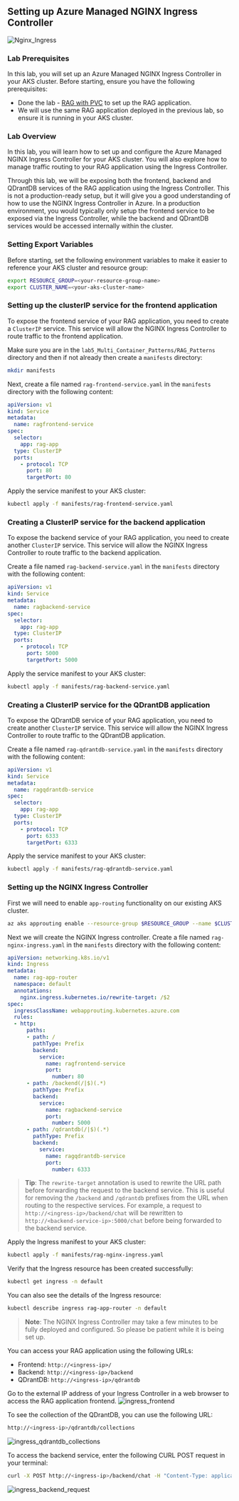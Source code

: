 ## Setting up Azure Managed NGINX Ingress Controller

![Nginx_Ingress](./Assets/Nginx_Ingress.png)

### Lab Prerequisites
In this lab, you will set up an Azure Managed NGINX Ingress Controller in your AKS cluster. Before starting, ensure you have the following prerequisites:
- Done the lab -  [RAG with PVC](./RAG_with_PVC.md) to set up the RAG application.
- We will use the same RAG application deployed in the previous lab, so ensure it is running in your AKS cluster.

### Lab Overview
In this lab, you will learn how to set up and configure the Azure Managed NGINX Ingress Controller for your AKS cluster. You will also explore how to manage traffic routing to your RAG application using the Ingress Controller.

Through this lab, we will be exposing both the frontend, backend and QDrantDB services of the RAG application using the Ingress Controller. This is not a production-ready setup, but it will give you a good understanding of how to use the NGINX Ingress Controller in Azure. In a production environment, you would typically only setup the frontend service to be exposed via the Ingress Controller, while the backend and QDrantDB services would be accessed internally within the cluster.

### Setting Export Variables
Before starting, set the following environment variables to make it easier to reference your AKS cluster and resource group:
```bash
export RESOURCE_GROUP=<your-resource-group-name>
export CLUSTER_NAME=<your-aks-cluster-name>
```

### Setting up the clusterIP service for the frontend application
To expose the frontend service of your RAG application, you need to create a `ClusterIP` service. This service will allow the NGINX Ingress Controller to route traffic to the frontend application.

Make sure you are in the `lab5_Multi_Container_Patterns/RAG_Patterns` directory and then if not already then create a `manifests` directory:
```bash
mkdir manifests
```

Next, create a file named `rag-frontend-service.yaml` in the `manifests` directory with the following content:
```yaml
apiVersion: v1
kind: Service
metadata:
  name: ragfrontend-service
spec:
  selector:
    app: rag-app
  type: ClusterIP
  ports:
    - protocol: TCP
      port: 80
      targetPort: 80
```

Apply the service manifest to your AKS cluster:
```bash
kubectl apply -f manifests/rag-frontend-service.yaml
```

### Creating a ClusterIP service for the backend application
To expose the backend service of your RAG application, you need to create another `ClusterIP` service. This service will allow the NGINX Ingress Controller to route traffic to the backend application.

Create a file named `rag-backend-service.yaml` in the `manifests` directory with the following content:
```yaml
apiVersion: v1
kind: Service
metadata:
  name: ragbackend-service
spec:
  selector:
    app: rag-app
  type: ClusterIP
  ports:
    - protocol: TCP
      port: 5000
      targetPort: 5000
```

Apply the service manifest to your AKS cluster:
```bash
kubectl apply -f manifests/rag-backend-service.yaml
```

### Creating a ClusterIP service for the QDrantDB application
To expose the QDrantDB service of your RAG application, you need to create another `ClusterIP` service. This service will allow the NGINX Ingress Controller to route traffic to the QDrantDB application.

Create a file named `rag-qdrantdb-service.yaml` in the `manifests` directory with the following content:
```yaml
apiVersion: v1
kind: Service
metadata:
  name: ragqdrantdb-service
spec:
  selector:
    app: rag-app
  type: ClusterIP
  ports:
    - protocol: TCP
      port: 6333
      targetPort: 6333
```

Apply the service manifest to your AKS cluster:
```bash
kubectl apply -f manifests/rag-qdrantdb-service.yaml
```

### Setting up the NGINX Ingress Controller

First we will need to enable `app-routing` functionality on our existing AKS cluster.
```bash
az aks approuting enable --resource-group $RESOURCE_GROUP --name $CLUSTER_NAME
```

Next we will create the NGINX Ingress controller. Create a file named `rag-nginx-ingress.yaml` in the `manifests` directory with the following content:
```yaml
apiVersion: networking.k8s.io/v1
kind: Ingress
metadata:
  name: rag-app-router
  namespace: default
  annotations:
    nginx.ingress.kubernetes.io/rewrite-target: /$2
spec:
  ingressClassName: webapprouting.kubernetes.azure.com
  rules:
  - http:
      paths:
      - path: /
        pathType: Prefix
        backend:
          service:
            name: ragfrontend-service
            port:
              number: 80
      - path: /backend(/|$)(.*)
        pathType: Prefix
        backend:
          service:
            name: ragbackend-service
            port:
              number: 5000
      - path: /qdrantdb(/|$)(.*)
        pathType: Prefix
        backend:
          service:
            name: ragqdrantdb-service
            port:
              number: 6333
```

>**Tip**: The `rewrite-target` annotation is used to rewrite the URL path before forwarding the request to the backend service. This is useful for removing the `/backend` and `/qdrantdb` prefixes from the URL when routing to the respective services. For example, a request to `http://<ingress-ip>/backend/chat` will be rewritten to `http://<backend-service-ip>:5000/chat` before being forwarded to the backend service.

Apply the Ingress manifest to your AKS cluster:
```bash
kubectl apply -f manifests/rag-nginx-ingress.yaml
```

Verify that the Ingress resource has been created successfully:
```bash
kubectl get ingress -n default
```

You can also see the details of the Ingress resource:
```bash
kubectl describe ingress rag-app-router -n default
```

>**Note**: The NGINX Ingress Controller may take a few minutes to be fully deployed and configured. So please be patient while it is being set up.

You can access your RAG application using the following URLs:
- Frontend: `http://<ingress-ip>/`
- Backend: `http://<ingress-ip>/backend`
- QDrantDB: `http://<ingress-ip>/qdrantdb`

Go to the external IP address of your Ingress Controller in a web browser to access the RAG application frontend.
![ingress_frontend](./Assets/ingress_frontend.png)

To see the collection of the QDrantDB, you can use the following URL:
```bash
http://<ingress-ip>/qdrantdb/collections
```

![ingress_qdrantdb_collections](./Assets/ingress_qdrantdb_collections.png)

To access the backend service, enter the following CURL POST request in your terminal:
```bash
curl -X POST http://<ingress-ip>/backend/chat -H "Content-Type: application/json" -d '{"question": "tell me something about Margies travel"}'
```

![ingress_backend_request](./Assets/ingress_backend_request.png)